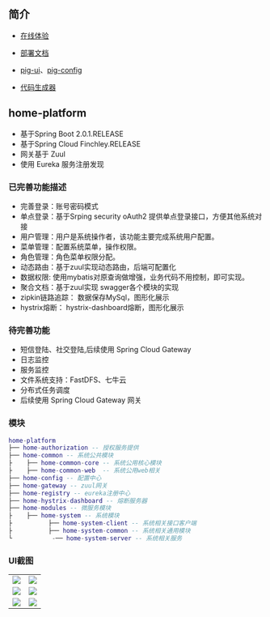 ## 简介
- [在线体验](http://www.luojie.site)

- [部署文档](http://www.luojie.site)

- [pig-ui](https://github.com/lj5635906/home-platform-config)、[pig-config](https://github.com/lj5635906/home-platform-config)

- [代码生成器](https://github.com/lj5635906/generator)

## home-platform
- 基于Spring Boot 2.0.1.RELEASE
- 基于Spring Cloud  Finchley.RELEASE
- 网关基于 Zuul
- 使用 Eureka 服务注册发现
  
 
### 已完善功能描述
- 完善登录：账号密码模式
- 单点登录：基于Srping security oAuth2 提供单点登录接口，方便其他系统对接
- 用户管理：用户是系统操作者，该功能主要完成系统用户配置。
- 菜单管理：配置系统菜单，操作权限。
- 角色管理：角色菜单权限分配。
- 动态路由：基于zuul实现动态路由，后端可配置化
- 数据权限: 使用mybatis对原查询做增强，业务代码不用控制，即可实现。
- 聚合文档：基于zuul实现 swagger各个模块的实现
- zipkin链路追踪： 数据保存MySql，图形化展示
- hystrix熔断： hystrix-dashboard熔断，图形化展示

### 待完善功能
- 短信登陆、社交登陆,后续使用 Spring Cloud Gateway
- 日志监控
- 服务监控
- 文件系统支持：FastDFS、七牛云
- 分布式任务调度
- 后续使用 Spring Cloud Gateway 网关

 ### 模块
``` lua
home-platform
├── home-authorization -- 授权服务提供
├── home-common -- 系统公共模块 
├    ├── home-common-core -- 系统公用核心模块
├    ├── home-common-web  -- 系统公用web相关
├── home-config -- 配置中心
├── home-gateway -- zuul网关
├── home-registry -- eureka注册中心
├── home-hystrix-dashboard -- 熔断服务器
├── home-modules -- 微服务模块
├    ├── home-system -- 系统模块
├          ├── home-system-client -- 系统相关接口客户端
├          ├── home-system-common -- 系统相关通用模块
└           -── home-system-server -- 系统相关服务

```

 ### UI截图
 
 <table>
     <tr>
         <td><img src="https://picabstract-preview-ftn.weiyun.com/ftn_pic_abs_v3/9f92fd5340b915bd52f04ba0b0af5d4f50fc7cfe5bef15bec90358a8f0e987175ebf78c46f040d7827a3278c12d4bfba?pictype=scale&from=30113&version=3.3.3.3&uin=190642964&fname=4SZ_H%4035%28%40YP%28OQKJHUPD_Y.jpg&size=750"/></td>
         <td><img src="https://picabstract-preview-ftn.weiyun.com/ftn_pic_abs_v3/9f92fd5340b915bd52f04ba0b0af5d4f50fc7cfe5bef15bec90358a8f0e987175ebf78c46f040d7827a3278c12d4bfba?pictype=scale&from=30113&version=3.3.3.3&uin=190642964&fname=4SZ_H%4035%28%40YP%28OQKJHUPD_Y.jpg&size=750"/></td>
     </tr>
     <tr>
          <td><img src="https://picabstract-preview-ftn.weiyun.com/ftn_pic_abs_v3/89d71abb973a809d050a2ed9e9de13eedc04d81972288f0bc9d4f179527173b0fd91b6821ca441c935f860ee41ec7c66?pictype=scale&from=30113&version=3.3.3.3&uin=190642964&fname=%5D%24OPZ6%29HXD99%25%7B%6063X%60H%248Q.jpg&size=750"/></td>
          <td><img src="https://picabstract-preview-ftn.weiyun.com/ftn_pic_abs_v3/2b0e366fcd7302447ba9ee3fe07aaad8abb361955fd7aeb206fe2ef7572b36cfa57b3378e4db80bfc5dc82ce92872b6f?pictype=scale&from=30113&version=3.3.3.3&uin=190642964&fname=%24Q49DYA69J5RMTU%60X8%608L79.jpg&size=750"/></td>
     </tr>
     <tr>
           <td><img src="https://picabstract-preview-ftn.weiyun.com/ftn_pic_abs_v3/c90334864e32cb2b63441a99b9568c5bf434fec970d0ab437ba30939fcd8fa1afa4e655b2a54ab597f8278affc248820?pictype=scale&from=30113&version=3.3.3.3&uin=190642964&fname=~%7B%25%7DR%7B9%60WE_%7DN%60O%5D%25A%5BS%2924.jpg&size=750"/></td>
           <td><img src="https://picabstract-preview-ftn.weiyun.com/ftn_pic_abs_v3/313b2c5f50be650656751740f57685c5515ca8fd0991c8edbf9df80ab87e43fbb2c301e2ded2a7968995a1b11602406f?pictype=scale&from=30113&version=3.3.3.3&uin=190642964&fname=63%24_WLZFVEPNG2S7MGYL%289I.jpg&size=750"/></td>
     </tr>
 </table>